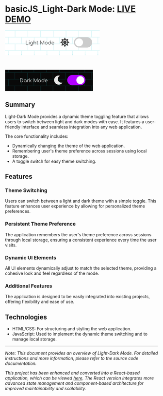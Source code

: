 # basicJS_Light-Dark Mode: [LIVE DEMO](https://shcoobz.github.io/basicJS_light-dark-mode/)

![Project Image Light](/img/basicJS_light-dark-mode_light.png)

<br>

![Project Image Dark](/img/basicJS_light-dark-mode_dark.png)

## Summary

Light-Dark Mode provides a dynamic theme toggling feature that allows users to switch between light and dark modes with ease. It features a user-friendly interface and seamless integration into any web application.

The core functionality includes:

- Dynamically changing the theme of the web application.
- Remembering user's theme preference across sessions using local storage.
- A toggle switch for easy theme switching.

## Features

### Theme Switching

Users can switch between a light and dark theme with a simple toggle. This feature enhances user experience by allowing for personalized theme preferences.

### Persistent Theme Preference

The application remembers the user's theme preference across sessions through local storage, ensuring a consistent experience every time the user visits.

### Dynamic UI Elements

All UI elements dynamically adjust to match the selected theme, providing a cohesive look and feel regardless of the mode.

### Additional Features

The application is designed to be easily integrated into existing projects, offering flexibility and ease of use.

## Technologies

- HTML/CSS: For structuring and styling the web application.
- JavaScript: Used to implement the dynamic theme switching and to manage local storage.

---

_Note: This document provides an overview of Light-Dark Mode. For detailed instructions and more information, please refer to the source code documentation._

_This project has been enhanced and converted into a React-based application, which can be viewed [here](https://github.com/Shcoobz/react_light-dark-mode/). The React version integrates more advanced state management and component-based architecture for improved maintainability and scalability._
